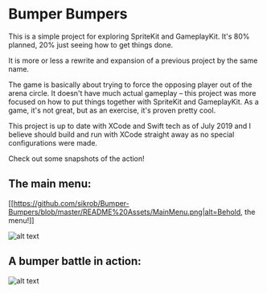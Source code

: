 # Bumper Bumpers

This is a simple project for exploring SpriteKit and GameplayKit. It's 80% planned, 20% just seeing how to get things done.

It is more or less a rewrite and expansion of a previous project by the same name.

The game is basically about trying to force the opposing player out of the arena circle. It doesn't have much actual gameplay – this project was more focused on how to put things together with SpriteKit and GameplayKit. As a game, it's not great, but as an exercise, it's proven pretty cool.

This project is up to date with XCode and Swift tech as of July 2019 and I believe should build and run with XCode straight away as no special configurations were made.

Check out some snapshots of the action!

## The main menu:
[[https://github.com/sikrob/Bumper-Bumpers/blob/master/README%20Assets/MainMenu.png|alt=Behold, the menu!]]

![alt text](https://raw.githubusercontent.com/sikrob/master/README%20Assets/MainMenu.png)

## A bumper battle in action:
![alt text](https://raw.githubusercontent.com/sikrob/master/README%20Assets/Bumper.png)

